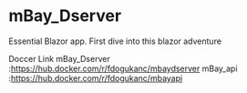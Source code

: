 # mBay_Dserver
Essential Blazor app. First dive into this blazor adventure 

Doccer Link
mBay_Dserver :https://hub.docker.com/r/fdogukanc/mbaydserver
mBay_api :https://hub.docker.com/r/fdogukanc/mbayapi
